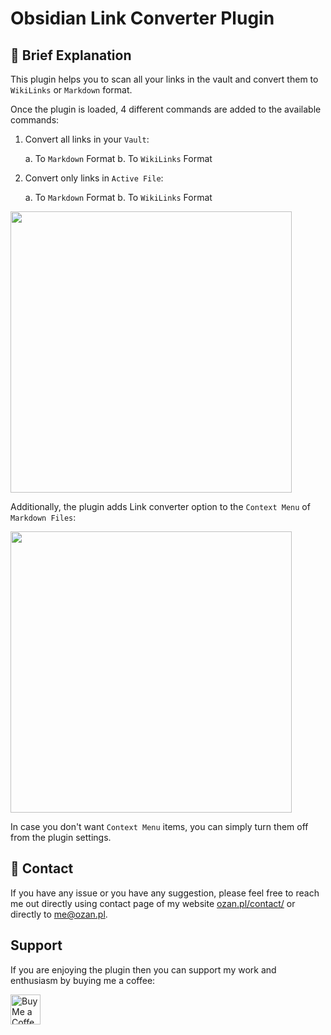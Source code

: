 # Obsidian Link Converter Plugin

## 📕 Brief Explanation

This plugin helps you to scan all your links in the vault and convert them to `WikiLinks` or `Markdown` format.

Once the plugin is loaded, 4 different commands are added to the available commands:

1. Convert all links in your `Vault`:

    a. To `Markdown` Format
    b. To `WikiLinks` Format

2. Convert only links in `Active File`:

    a. To `Markdown` Format
    b. To `WikiLinks` Format

<img src="https://raw.githubusercontent.com/ozntel/obsidian-link-converter/main/images/available-commands.png" width="450"></img>

Additionally, the plugin adds Link converter option to the `Context Menu` of `Markdown Files`:

<img src="https://raw.githubusercontent.com/ozntel/obsidian-link-converter/main/images/context-menu.png" width="450"></img>

In case you don't want `Context Menu` items, you can simply turn them off from the plugin settings.

## 📕 Contact

If you have any issue or you have any suggestion, please feel free to reach me out directly using contact page of my website [ozan.pl/contact/](https://www.ozan.pl/contact/) or directly to <me@ozan.pl>.

## Support

If you are enjoying the plugin then you can support my work and enthusiasm by buying me a coffee:

<a href='https://ko-fi.com/L3L356V6Q' target='_blank'>
    <img height='48' style='border:0px;height:48px;' src='https://cdn.ko-fi.com/cdn/kofi1.png?v=2' border='0' alt='Buy Me a Coffee at ko-fi.com' />
</a>
